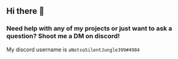## Hi there 👋

### Need help with any of my projects or just want to ask a question? Shoot me a DM on discord!
My discord username is `aNotsoSilentJungle399#4984`
